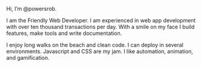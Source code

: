 Hi, I’m @powersrob.

I am the Friendly Web Developer. I am experienced in web app development with over ten thousand transactions per day. With a smile on my face I build features, make tools and write documentation.

I enjoy long walks on the beach and clean code. I can deploy in several environments. Javascript and CSS are my jam. I like automation, animation, and gamification.


<!---
powersrob/powersrob is a ✨ special ✨ repository because its `README.md` (this file) appears on your GitHub profile.
You can click the Preview link to take a look at your changes.
--->
